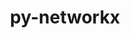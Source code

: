 ---
title: "py-networkx"
layout: cache
categories: [package, develop-2024-03-10]
meta: {"versions": ["2.7.1", "3.1"], "compilers": ["apple-clang@=15.0.0", "gcc@=11.4.0", "gcc@=9.4.0", "oneapi@=2024.0.0"], "oss": ["ubuntu20.04", "ubuntu22.04", "ventura"], "platforms": ["darwin", "linux"], "targets": ["aarch64", "neoverse_v1", "neoverse_v2", "ppc64le", "x86_64_v3"], "stacks": ["e4s", "e4s-neoverse-v2", "e4s-neoverse_v1", "e4s-oneapi", "e4s-power", "ml-darwin-aarch64-mps", "ml-linux-x86_64-cpu", "ml-linux-x86_64-cuda", "ml-linux-x86_64-rocm", "root"], "num_specs": 14, "num_specs_by_stack": {"root": 14, "ml-darwin-aarch64-mps": 3, "e4s-power": 1, "e4s-neoverse_v1": 2, "e4s-neoverse-v2": 2, "ml-linux-x86_64-cuda": 3, "ml-linux-x86_64-rocm": 2, "ml-linux-x86_64-cpu": 3, "e4s": 2, "e4s-oneapi": 1}}
spec_details: [{"hash": "bu4cnoy3qhsdrsmvycwko6rgzohphpwm", "compiler": "apple-clang@=15.0.0", "versions": ["2.7.1"], "os": "ventura", "platform": "darwin", "target": "aarch64", "variants": ["build_system=python_pip", "+default", "~extra"], "stacks": ["root", "ml-darwin-aarch64-mps"], "size": "-", "tarball": "https://binaries.spack.io/develop-2024-03-10/build_cache/darwin-ventura-aarch64/apple-clang-15.0.0/py-networkx-2.7.1/darwin-ventura-aarch64-apple-clang-15.0.0-py-networkx-2.7.1-bu4cnoy3qhsdrsmvycwko6rgzohphpwm.spack"}, {"hash": "f7ayoqauq33tccocbmgbhroe52cvr35w", "compiler": "apple-clang@=15.0.0", "versions": ["3.1"], "os": "ventura", "platform": "darwin", "target": "aarch64", "variants": ["build_system=python_pip", "+default", "~extra"], "stacks": ["root", "ml-darwin-aarch64-mps"], "size": "-", "tarball": "https://binaries.spack.io/develop-2024-03-10/build_cache/darwin-ventura-aarch64/apple-clang-15.0.0/py-networkx-3.1/darwin-ventura-aarch64-apple-clang-15.0.0-py-networkx-3.1-f7ayoqauq33tccocbmgbhroe52cvr35w.spack"}, {"hash": "5umq3hoa3ugtnv4dzyxsmng6pieezpbk", "compiler": "apple-clang@=15.0.0", "versions": ["3.1"], "os": "ventura", "platform": "darwin", "target": "aarch64", "variants": ["build_system=python_pip", "+default", "~extra"], "stacks": ["root", "ml-darwin-aarch64-mps"], "size": "-", "tarball": "https://binaries.spack.io/develop-2024-03-10/build_cache/darwin-ventura-aarch64/apple-clang-15.0.0/py-networkx-3.1/darwin-ventura-aarch64-apple-clang-15.0.0-py-networkx-3.1-5umq3hoa3ugtnv4dzyxsmng6pieezpbk.spack"}, {"hash": "acvaf6v63wtexht5vjaxymnpagya5g7f", "compiler": "gcc@=9.4.0", "versions": ["3.1"], "os": "ubuntu20.04", "platform": "linux", "target": "ppc64le", "variants": ["build_system=python_pip", "+default", "~extra"], "stacks": ["e4s-power", "root"], "size": "-", "tarball": "https://binaries.spack.io/develop-2024-03-10/build_cache/linux-ubuntu20.04-ppc64le/gcc-9.4.0/py-networkx-3.1/linux-ubuntu20.04-ppc64le-gcc-9.4.0-py-networkx-3.1-acvaf6v63wtexht5vjaxymnpagya5g7f.spack"}, {"hash": "mck43nynvaeor7yvcwu5y6vvmosynpt5", "compiler": "gcc@=11.4.0", "versions": ["3.1"], "os": "ubuntu22.04", "platform": "linux", "target": "neoverse_v1", "variants": ["build_system=python_pip", "+default", "~extra"], "stacks": ["root", "e4s-neoverse_v1"], "size": "-", "tarball": "https://binaries.spack.io/develop-2024-03-10/build_cache/linux-ubuntu22.04-neoverse_v1/gcc-11.4.0/py-networkx-3.1/linux-ubuntu22.04-neoverse_v1-gcc-11.4.0-py-networkx-3.1-mck43nynvaeor7yvcwu5y6vvmosynpt5.spack"}, {"hash": "grekrfobbvvhwwcvtd5p7dzrecmnpwi5", "compiler": "gcc@=11.4.0", "versions": ["2.7.1"], "os": "ubuntu22.04", "platform": "linux", "target": "neoverse_v1", "variants": ["build_system=python_pip", "+default", "~extra"], "stacks": ["root", "e4s-neoverse_v1"], "size": "-", "tarball": "https://binaries.spack.io/develop-2024-03-10/build_cache/linux-ubuntu22.04-neoverse_v1/gcc-11.4.0/py-networkx-2.7.1/linux-ubuntu22.04-neoverse_v1-gcc-11.4.0-py-networkx-2.7.1-grekrfobbvvhwwcvtd5p7dzrecmnpwi5.spack"}, {"hash": "hoo5c6mcyzxgyitik5rjtlgiontpofay", "compiler": "gcc@=11.4.0", "versions": ["3.1"], "os": "ubuntu22.04", "platform": "linux", "target": "neoverse_v2", "variants": ["build_system=python_pip", "+default", "~extra"], "stacks": ["e4s-neoverse-v2", "root"], "size": "-", "tarball": "https://binaries.spack.io/develop-2024-03-10/build_cache/linux-ubuntu22.04-neoverse_v2/gcc-11.4.0/py-networkx-3.1/linux-ubuntu22.04-neoverse_v2-gcc-11.4.0-py-networkx-3.1-hoo5c6mcyzxgyitik5rjtlgiontpofay.spack"}, {"hash": "mdkz2zo6r7goiprhzgx4ctgusbwlw24n", "compiler": "gcc@=11.4.0", "versions": ["2.7.1"], "os": "ubuntu22.04", "platform": "linux", "target": "neoverse_v2", "variants": ["build_system=python_pip", "+default", "~extra"], "stacks": ["e4s-neoverse-v2", "root"], "size": "-", "tarball": "https://binaries.spack.io/develop-2024-03-10/build_cache/linux-ubuntu22.04-neoverse_v2/gcc-11.4.0/py-networkx-2.7.1/linux-ubuntu22.04-neoverse_v2-gcc-11.4.0-py-networkx-2.7.1-mdkz2zo6r7goiprhzgx4ctgusbwlw24n.spack"}, {"hash": "2jjs7i22lde6zbl43l2dm7thtot4tn4m", "compiler": "gcc@=11.4.0", "versions": ["2.7.1"], "os": "ubuntu22.04", "platform": "linux", "target": "x86_64_v3", "variants": ["build_system=python_pip", "+default", "~extra"], "stacks": ["ml-linux-x86_64-cuda", "ml-linux-x86_64-rocm", "root", "ml-linux-x86_64-cpu"], "size": "-", "tarball": "https://binaries.spack.io/develop-2024-03-10/build_cache/linux-ubuntu22.04-x86_64_v3/gcc-11.4.0/py-networkx-2.7.1/linux-ubuntu22.04-x86_64_v3-gcc-11.4.0-py-networkx-2.7.1-2jjs7i22lde6zbl43l2dm7thtot4tn4m.spack"}, {"hash": "2vjtwljukmg55tpjr5lhbz6hsoa6vzja", "compiler": "gcc@=11.4.0", "versions": ["3.1"], "os": "ubuntu22.04", "platform": "linux", "target": "x86_64_v3", "variants": ["build_system=python_pip", "+default", "~extra"], "stacks": ["e4s", "root"], "size": "-", "tarball": "https://binaries.spack.io/develop-2024-03-10/build_cache/linux-ubuntu22.04-x86_64_v3/gcc-11.4.0/py-networkx-3.1/linux-ubuntu22.04-x86_64_v3-gcc-11.4.0-py-networkx-3.1-2vjtwljukmg55tpjr5lhbz6hsoa6vzja.spack"}, {"hash": "p7hxip5ojju2wjmv42mw4qonmzawmyxt", "compiler": "gcc@=11.4.0", "versions": ["3.1"], "os": "ubuntu22.04", "platform": "linux", "target": "x86_64_v3", "variants": ["build_system=python_pip", "+default", "~extra"], "stacks": ["ml-linux-x86_64-cuda", "ml-linux-x86_64-rocm", "root", "ml-linux-x86_64-cpu"], "size": "-", "tarball": "https://binaries.spack.io/develop-2024-03-10/build_cache/linux-ubuntu22.04-x86_64_v3/gcc-11.4.0/py-networkx-3.1/linux-ubuntu22.04-x86_64_v3-gcc-11.4.0-py-networkx-3.1-p7hxip5ojju2wjmv42mw4qonmzawmyxt.spack"}, {"hash": "4i2qb4wckehxzrmp3ozf76ukhqqv77ur", "compiler": "gcc@=11.4.0", "versions": ["2.7.1"], "os": "ubuntu22.04", "platform": "linux", "target": "x86_64_v3", "variants": ["build_system=python_pip", "+default", "~extra"], "stacks": ["e4s", "root"], "size": "-", "tarball": "https://binaries.spack.io/develop-2024-03-10/build_cache/linux-ubuntu22.04-x86_64_v3/gcc-11.4.0/py-networkx-2.7.1/linux-ubuntu22.04-x86_64_v3-gcc-11.4.0-py-networkx-2.7.1-4i2qb4wckehxzrmp3ozf76ukhqqv77ur.spack"}, {"hash": "i7xsngyl2oq7qer4v6fkun7ztlxxplo3", "compiler": "gcc@=11.4.0", "versions": ["3.1"], "os": "ubuntu22.04", "platform": "linux", "target": "x86_64_v3", "variants": ["build_system=python_pip", "+default", "~extra"], "stacks": ["ml-linux-x86_64-cuda", "root", "ml-linux-x86_64-cpu"], "size": "-", "tarball": "https://binaries.spack.io/develop-2024-03-10/build_cache/linux-ubuntu22.04-x86_64_v3/gcc-11.4.0/py-networkx-3.1/linux-ubuntu22.04-x86_64_v3-gcc-11.4.0-py-networkx-3.1-i7xsngyl2oq7qer4v6fkun7ztlxxplo3.spack"}, {"hash": "nbtkdzzhhrgwuvl3tf7v6v4xzqg4xyhb", "compiler": "oneapi@=2024.0.0", "versions": ["3.1"], "os": "ubuntu22.04", "platform": "linux", "target": "x86_64_v3", "variants": ["build_system=python_pip", "+default", "~extra"], "stacks": ["e4s-oneapi", "root"], "size": "-", "tarball": "https://binaries.spack.io/develop-2024-03-10/build_cache/linux-ubuntu22.04-x86_64_v3/oneapi-2024.0.0/py-networkx-3.1/linux-ubuntu22.04-x86_64_v3-oneapi-2024.0.0-py-networkx-3.1-nbtkdzzhhrgwuvl3tf7v6v4xzqg4xyhb.spack"}]
---
